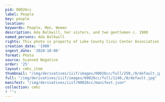 ```yaml
---
pid: 00026cc
label: People
key: people
location: 
keywords: People, Men, Women
description: Ada Balkwill, her sisters, and two gentlemen c. 1900
named_persons: Ada Balkwill
rights: This photo is property of Lake County Civic Center Association.
creation_date: '1900'
ingest_date: '2020-10-06'
format: Photo
source: Scanned Negative
order: '25'
layout: cmhc_item
thumbnail: "/img/derivatives/iiif/images/00026cc/full/250,/0/default.jpg"
full: "/img/derivatives/iiif/images/00026cc/full/1140,/0/default.jpg"
manifest: "/img/derivatives/iiif/00026cc/manifest.json"
collection: cmhc
! '': 
---
```

